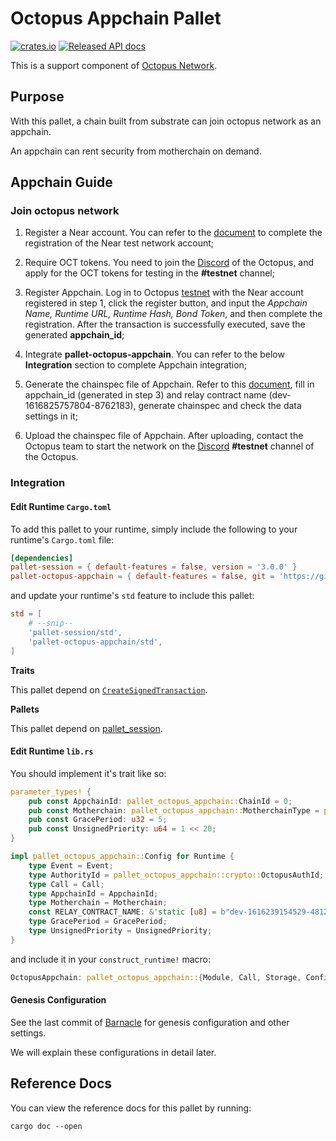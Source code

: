 # Octopus Appchain Pallet
[![crates.io](https://img.shields.io/crates/v/pallet-octopus-appchain.svg)](https://crates.io/crates/pallet-octopus-appchain)
[![Released API docs](https://docs.rs/pallet-octopus-appchain/badge.svg)](https://docs.rs/pallet-octopus-appchain)

This is a support component of [Octopus Network](https://oct.network/).

## Purpose

With this pallet, a chain built from substrate can join octopus network as an appchain.

An appchain can rent security from motherchain on demand.

## Appchain Guide

### Join octopus network 

1. Register a Near account. You can refer to the [document](https://docs.near.org/docs/develop/basics/create-account) to complete the registration of the Near test network account;

2. Require OCT tokens. You need to join the [Discord](https://discord.gg/6GTJBkZA9Q) of the Octopus, and apply for the OCT tokens for testing in the **#testnet** channel;

3. Register Appchain. Log in to Octopus [testnet](https://testnet.oct.network/) with the Near account registered in step 1, click the register button, and input the *Appchain Name, Runtime URL, Runtime Hash, Bond Token*, and then complete the registration. After the transaction is successfully executed, save the generated **appchain_id**;

4. Integrate **pallet-octopus-appchain**. You can refer to the below **Integration** section to complete Appchain integration;

5. Generate the chainspec file of Appchain. Refer to this [document](https://substrate.dev/docs/en/tutorials/start-a-private-network/customspec), fill in appchain_id (generated in step 3) and relay contract name (dev-1616825757804-8762183), generate chainspec and check the data settings in it;

6. Upload the chainspec file of Appchain. After uploading, contact the Octopus team to start the network on the [Discord](https://discord.gg/6GTJBkZA9Q) **#testnet** channel of the Octopus.

### Integration

#### Edit Runtime `Cargo.toml`

To add this pallet to your runtime, simply include the following to your runtime's `Cargo.toml` file:

```TOML
[dependencies]
pallet-session = { default-features = false, version = '3.0.0' }
pallet-octopus-appchain = { default-features = false, git = 'https://github.com/octopus-network/pallet-octopus-appchain.git' }
```

and update your runtime's `std` feature to include this pallet:

```TOML
std = [
    # --snip--
    'pallet-session/std',
    'pallet-octopus-appchain/std',
]
```

**Traits**

This pallet depend on [`CreateSignedTransaction`](https://docs.rs/frame-system/3.0.0/frame_system/offchain/trait.CreateSignedTransaction.html).

**Pallets**

This pallet depend on [pallet_session](https://docs.rs/pallet-session/3.0.0/pallet_session/).


#### Edit Runtime `lib.rs`

You should implement it's trait like so:

```rust
parameter_types! {
	pub const AppchainId: pallet_octopus_appchain::ChainId = 0;
	pub const Motherchain: pallet_octopus_appchain::MotherchainType = pallet_octopus_appchain::MotherchainType::NEAR;
	pub const GracePeriod: u32 = 5;
	pub const UnsignedPriority: u64 = 1 << 20;
}

impl pallet_octopus_appchain::Config for Runtime {
	type Event = Event;
	type AuthorityId = pallet_octopus_appchain::crypto::OctopusAuthId;
	type Call = Call;
	type AppchainId = AppchainId;
	type Motherchain = Motherchain;
	const RELAY_CONTRACT_NAME: &'static [u8] = b"dev-1616239154529-4812993";
	type GracePeriod = GracePeriod;
	type UnsignedPriority = UnsignedPriority;
}
```

and include it in your `construct_runtime!` macro:

```rust
OctopusAppchain: pallet_octopus_appchain::{Module, Call, Storage, Config<T>, Event<T>, ValidateUnsigned},
```

#### Genesis Configuration

See the last commit of [Barnacle](https://github.com/octopus-network/barnacle) for genesis configuration and other settings.

We will explain these configurations in detail later.


## Reference Docs

You can view the reference docs for this pallet by running:

```
cargo doc --open
```
